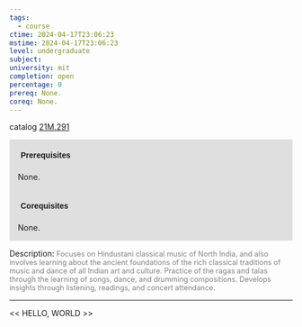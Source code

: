 ```yaml
---
tags:
  - course
ctime: 2024-04-17T23:06:23
mstime: 2024-04-17T23:06:23
level: undergraduate
subject: 
university: mit
completion: open
percentage: 0
prereq: None.
coreq: None.
---
```


catalog [21M.291](http://student.mit.edu/catalog/m21Ma.html#21M.291)

<span style="display: block; padding: 15px; background-color: rgb(100, 100, 100, 0.2);"><font id="m_prereq2523_0" style="display: block; font-family: Arial, sans-serif; font-weight: bold; padding: 5px">Prerequisites</font><br><span id="prereq2523_0">None.</span></span>
<span style="display: block; padding: 15px; background-color: rgb(100, 100, 100, 0.2);"><font id="m_coreq2523_0" style="display: block; font-family: Arial, sans-serif; font-weight: bold; padding: 5px">Corequisites</font><br><span id="coreq2523_0">None.</span></span>

<font style="">Description:</font>
<font style="color: grey; font-size: 0.8rem;">Focuses on Hindustani classical music of North India, and also involves learning about the ancient foundations of the rich classical traditions of music and dance of all Indian art and culture. Practice of the ragas and talas through the learning of songs, dance, and drumming compositions. Develops insights through listening, readings, and concert attendance.</font>



---

<< HELLO, WORLD >>
